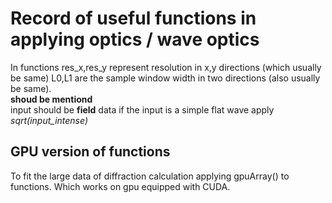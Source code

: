 # Record of useful functions in applying optics / wave optics
In functions res_x,res_y represent resolution in x,y directions (which usually be same) L0,L1 are the sample window width in two directions (also usually be same).\
     **shoud be mentiond**\
input should be **field** data if the input is a simple flat wave apply _sqrt(input_intense)_
## GPU version of functions
To fit the large data of diffraction calculation applying gpuArray() to functions. Which works on gpu equipped with CUDA.

